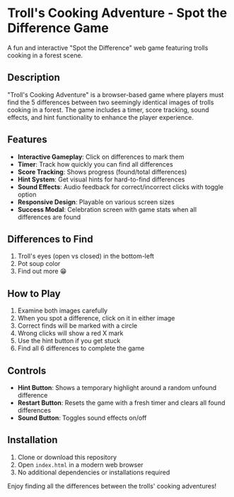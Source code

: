 # Troll's Cooking Adventure - Spot the Difference Game

A fun and interactive "Spot the Difference" web game featuring trolls cooking in a forest scene.

## Description

"Troll's Cooking Adventure" is a browser-based game where players must find the 5 differences between two seemingly identical images of trolls cooking in a forest. The game includes a timer, score tracking, sound effects, and hint functionality to enhance the player experience.

## Features

- **Interactive Gameplay**: Click on differences to mark them
- **Timer**: Track how quickly you can find all differences
- **Score Tracking**: Shows progress (found/total differences)
- **Hint System**: Get visual hints for hard-to-find differences
- **Sound Effects**: Audio feedback for correct/incorrect clicks with toggle option
- **Responsive Design**: Playable on various screen sizes
- **Success Modal**: Celebration screen with game stats when all differences are found

## Differences to Find

1. Troll's eyes (open vs closed) in the bottom-left
2. Pot soup color
3. Find out more 😁

## How to Play

1. Examine both images carefully
2. When you spot a difference, click on it in either image
3. Correct finds will be marked with a circle
4. Wrong clicks will show a red X mark
5. Use the hint button if you get stuck
6. Find all 6 differences to complete the game

## Controls

- **Hint Button**: Shows a temporary highlight around a random unfound difference
- **Restart Button**: Resets the game with a fresh timer and clears all found differences
- **Sound Button**: Toggles sound effects on/off

## Installation

1. Clone or download this repository
2. Open `index.html` in a modern web browser
3. No additional dependencies or installations required

Enjoy finding all the differences between the trolls' cooking adventures!
